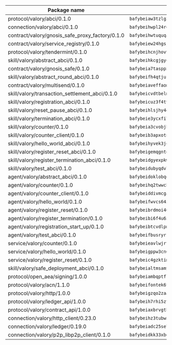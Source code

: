 | Package name                                                  | Package hash                                                  |
| ------------------------------------------------------------- | ------------------------------------------------------------- |
| protocol/valory/abci/0.1.0                                    | `bafybeiaw3tzlg3rkvnn5fcufblktmfwngmxugn4yo7pyjp76zz6aqtqcay` |
| connection/valory/abci/0.1.0                                  | `bafybeihwpl24rodaaacw5dpsmeazaaelm5j263fqderxm5xn7f5penm2bq` |
| contract/valory/gnosis_safe_proxy_factory/0.1.0               | `bafybeihwtuquqaimamkv26ucnyis4hc6lya34xwsx5n7hiksssnwfkekie` |
| contract/valory/service_registry/0.1.0                        | `bafybeiew24hgsjdasaqiikhulfa2rxgnh7pzpv2zzfwnsyfzbnrcj6dvjm` |
| protocol/valory/tendermint/0.1.0                              | `bafybeihcnjhovvyyfbkuw5sjyfx2lfd4soeocfqzxz54g67333m6nk5gxq` |
| skill/valory/abstract_abci/0.1.0                              | `bafybeihkcgjgyoleu6jgwhpffkzvflmybajlz5k2fkxhl3nngbbo6xzlsy` |
| contract/valory/gnosis_safe/0.1.0                             | `bafybeia7taspp5boe5235fdv5ejdix7fdhyy4kwp26qx2ng2oo3k7kk7iy` |
| skill/valory/abstract_round_abci/0.1.0                        | `bafybeifh4qtjurq5637ykxexzexca5l4n6t4ujw26tpnern2swajanvhny` |
| contract/valory/multisend/0.1.0                               | `bafybeiaveffaomsnmsc5hx62o77u7ilma6eipox7m5lrwa56737ektva3i` |
| skill/valory/transaction_settlement_abci/0.1.0                | `bafybeicvdtbelmvhabmrsyej4zh7gbl25vusxrpgapvdrtadwnerknlt6e` |
| skill/valory/registration_abci/0.1.0                          | `bafybeicuz3f4tvowd2xwcl5w4ck56rm5abfoyng3cmbprovpch4u6eexge` |
| skill/valory/reset_pause_abci/0.1.0                           | `bafybeihlsjhy4dpiulgdof3noh6dlzvr6wkywcwbsrti45labn7htrfg3y` |
| skill/valory/termination_abci/0.1.0                           | `bafybeie3ycxfi7b7i5awx5ejumexctv2lbjqtoqi6ho33lkzck4relbb4m` |
| skill/valory/counter/0.1.0                                    | `bafybeia3cvobjbvqfewxtfruu2yoefhv6x6s5jtkxpui6vatbym3otkumm` |
| skill/valory/counter_client/0.1.0                             | `bafybeib3apxotnry7gt6a5q2cesdobjlcb5bjqjuzwnp4f5naozbiyxvja` |
| skill/valory/hello_world_abci/0.1.0                           | `bafybeihyvek3jowwkz6zzhnnnys4h5vxkybffj2ears43pg3yglotcopke` |
| skill/valory/register_reset_abci/0.1.0                        | `bafybeigemqgntohsop4tzfan6cklbpuc64byk7pyoahpglfsxyste4b5ze` |
| skill/valory/register_termination_abci/0.1.0                  | `bafybeidgyexpkwtxs3gfvulisdautpq5ulm7pblqkkzy4ms7tviw5sxqfm` |
| skill/valory/test_abci/0.1.0                                  | `bafybeidubyqdvlyyfanmngx3wjnzx4s3xli6gamgrorxvbxftco7ttuqiu` |
| agent/valory/abstract_abci/0.1.0                              | `bafybeidoklobqgrb47oxxqnnkgadhgmg6qzusoy4gtyharj7sfsqe7ge3u` |
| agent/valory/counter/0.1.0                                    | `bafybeihq2twwcbdwc5mayl7bpzexq64aml2heznfszsaxoojzyzqttloq4` |
| agent/valory/counter_client/0.1.0                             | `bafybeiddivmcgauqdsbiedeenckltzyaukmyi3e4ccxp4cssqlqyadffwe` |
| agent/valory/hello_world/0.1.0                                | `bafybeifwvcs645zfwxpvjv4rkprpn2qmocaz2jqrt6gzii2bnlseck4a6q` |
| agent/valory/register_reset/0.1.0                             | `bafybeibrdmoi46oph26edgspejd3f3xejtm3hqcqcsn7rolqveakxpwasm` |
| agent/valory/register_termination/0.1.0                       | `bafybeibi6f4u65myp6nrech23lg7cb3wvr3iplif3lk4rxlslwiwrnnk4q` |
| agent/valory/registration_start_up/0.1.0                      | `bafybeibtcvdlpmyflrsa3wf2yegzh5ow3m3ri77iunmnq3njg4uuqlsdxy` |
| agent/valory/test_abci/0.1.0                                  | `bafybeifbusryrsjkcxnd6rnz7a4gjz4cdwhkbhyxcwul2mz3l6lkgmaboq` |
| service/valory/counter/0.1.0                                  | `bafybeieavlwjrtbj43miapopwqtq7ztxv2opg7y6o23qz3zbchishnrory` |
| service/valory/hello_world/0.1.0                              | `bafybeigppw3cn65mf3wo7drikoydceseecnyid3mjewbfwmi2opcuxgdza` |
| service/valory/register_reset/0.1.0                           | `bafybeic4gzktim5nx2qnxmxi45vogqcdntn5hkdafyycbmwanbrgfi64h4` |
| skill/valory/safe_deployment_abci/0.1.0                       | `bafybeialtmsamypffjpriow4l6ddmsgzmui6tz4uuyo44c3sczffyhq2li` |
| protocol/open_aea/signing/1.0.0                               | `bafybeiambqptflge33eemdhis2whik67hjplfnqwieoa6wblzlaf7vuo44` |
| protocol/valory/acn/1.1.0                                     | `bafybeifontek6tvaecatoauiule3j3id6xoktpjubvuqi3h2jkzqg7zh7a` |
| protocol/valory/http/1.0.0                                    | `bafybeigzqo2zaakcjtzzsm6dh4x73v72xg6ctk6muyp5uq5ueb7y34fbxy` |
| protocol/valory/ledger_api/1.0.0                              | `bafybeih7rhi5zvfvwakx5ifgxsz2cfipeecsh7bm3gnudjxtvhrygpcftq` |
| protocol/valory/contract_api/1.0.0                            | `bafybeiaxbrvgtbdrh4lslskuxyp4awyr4whcx3nqq5yrr6vimzsxg5dy64` |
| connection/valory/http_client/0.23.0                          | `bafybeihz3tubwado7j3wlivndzzuj3c6fdsp4ra5r3nqixn3ufawzo3wii` |
| connection/valory/ledger/0.19.0                               | `bafybeiadc25se7dgnn4mufztwpzdono4xsfs45qknzdqyi3gckn6ccuv44` |
| connection/valory/p2p_libp2p_client/0.1.0                     | `bafybeidkk33xbga54szmitk6uwsi3ef56hbbdbuasltqtiyki34hgfpnxa` |
